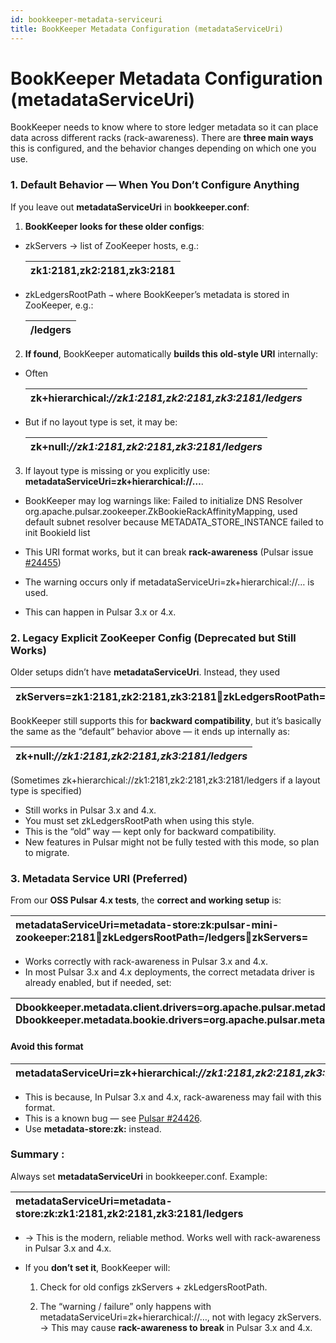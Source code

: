 ```yaml
---
id: bookkeeper-metadata-serviceuri
title: BookKeeper Metadata Configuration (metadataServiceUri)
---
```


# BookKeeper Metadata Configuration (metadataServiceUri)

BookKeeper needs to know where to store ledger metadata so it can place data across different racks (rack-awareness).
There are **three main ways** this is configured, and the behavior changes depending on which one you use.

### **1\. Default Behavior — When You Don’t Configure Anything**

If you leave out **metadataServiceUri** in **bookkeeper.conf**:

1. **BookKeeper looks for these older configs**:
* zkServers → list of ZooKeeper hosts, e.g.:

  | zk1:2181,zk2:2181,zk3:2181 |
  | :---- |

* zkLedgersRootPath `→` where BookKeeper’s metadata is stored in ZooKeeper, e.g.:

  | /ledgers |
  | :---- |

2. **If found**, BookKeeper automatically **builds this old-style URI** internally:

* Often

  | zk+hierarchical:*//zk1:2181,zk2:2181,zk3:2181/ledgers* |
  | :---- |

* But if no layout type is set, it may be:

  | zk+null:*//zk1:2181,zk2:2181,zk3:2181/ledgers* |
  | :---- |

3. If layout type is missing or you explicitly use: **metadataServiceUri=zk+hierarchical://…**.
* BookKeeper may log warnings like:
  Failed to initialize DNS Resolver org.apache.pulsar.zookeeper.ZkBookieRackAffinityMapping, used default subnet resolver because METADATA\_STORE\_INSTANCE failed to init BookieId list
* This URI format works, but it can break **rack-awareness** (Pulsar issue [\#24455](https://github.com/apache/pulsar/issues/24455))
* The warning occurs only if metadataServiceUri=zk+hierarchical://… is used.

* This can happen in Pulsar 3.x or 4.x.

### **2\. Legacy Explicit ZooKeeper Config (Deprecated but Still Works)**

Older setups didn’t have **metadataServiceUri**.
Instead, they used

| zkServers\=zk1:2181,zk2:2181,zk3:2181zkLedgersRootPath\=/ledgers |
| :---- |

BookKeeper still supports this for **backward compatibility**,
but it’s basically the same as the “default” behavior above —
it ends up internally as:

| zk+null:*//zk1:2181,zk2:2181,zk3:2181/ledgers* |
| :---- |

(Sometimes zk+hierarchical://zk1:2181,zk2:2181,zk3:2181/ledgers if a layout type is specified)

* Still works in Pulsar 3.x and 4.x.
* You must set zkLedgersRootPath when using this style.
* This is the “old” way — kept only for backward compatibility.
* New features in Pulsar might not be fully tested with this mode, so plan to migrate.

### **3\. Metadata Service URI (Preferred)**

From our **OSS Pulsar 4.x tests**, the **correct and working setup** is:

| metadataServiceUri\=metadata-store:zk:pulsar-mini-zookeeper:2181zkLedgersRootPath\=/ledgerszkServers\= |
| :---- |

* Works correctly with rack-awareness in Pulsar 3.x and 4.x.
* In most Pulsar 3.x and 4.x deployments, the correct metadata driver is already enabled, but if needed, set:

| Dbookkeeper.metadata.client.drivers\=org.apache.pulsar.metadata.bookkeeper.PulsarMetadataClientDriver Dbookkeeper.metadata.bookie.drivers\=org.apache.pulsar.metadata.bookkeeper.PulsarMetadataBookieDriver |
| :---- |


#### **Avoid this format**

| metadataServiceUri=zk+hierarchical:*//zk1:2181,zk2:2181,zk3:2181/ledgers* |
| :---- |

* This is because, In Pulsar 3.x and 4.x, rack-awareness may fail with this format.
* This is a known bug — see [Pulsar \#24426](https://github.com/apache/pulsar/issues/24426).
* Use **metadata-store:zk:** instead.

### **Summary :**

Always set **metadataServiceUri** in bookkeeper.conf. Example:

| metadataServiceUri=metadata-store:zk:zk1:2181,zk2:2181,zk3:2181/ledgers |
| :---- |

*  → This is the modern, reliable method. Works well with rack-awareness in Pulsar 3.x and 4.x.

* If you **don’t set it**, BookKeeper will:

  1. Check for old configs zkServers \+ zkLedgersRootPath.

  2. The “warning / failure” only happens with metadataServiceUri=zk+hierarchical://…, not with legacy zkServers.
      → This may cause **rack-awareness to break** in Pulsar 3.x and 4.x.
